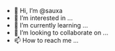 - 👋 Hi, I’m @sauxa
- 👀 I’m interested in ...
- 🌱 I’m currently learning ...
- 💞️ I’m looking to collaborate on ...
- 📫 How to reach me ...

<!---
sauxa/sauxa is a ✨ special ✨ repository because its `README.md` (this file) appears on your GitHub profile.
You can click the Preview link to take a look at your changes.
--->
